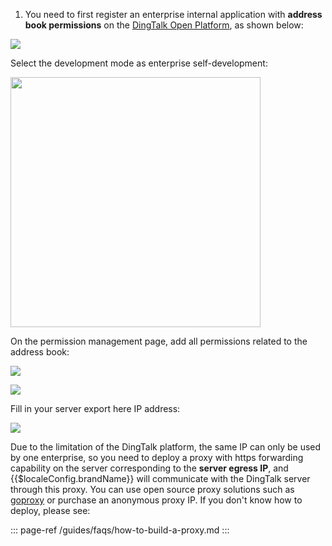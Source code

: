 <IntegrationDetailCard title="Create DingTalk Application">

1. You need to first register an enterprise internal application with **address book permissions** on the [DingTalk Open Platform](https://open.dingtalk.com/), as shown below:

![](https://cdn.genauth.ai/blog/20201019214932.png)

Select the development mode as enterprise self-development:

<img src="https://cdn.genauth.ai/blog/20201019214944.png" height="400px">

On the permission management page, add all permissions related to the address book:

![](https://cdn.genauth.ai/blog/20201019214954.png)

![](https://cdn.genauth.ai/blog/20201019215001.png)

Fill in your server export here IP address:

![](https://cdn.genauth.ai/blog/20201019215016.png)

Due to the limitation of the DingTalk platform, the same IP can only be used by one enterprise, so you need to deploy a proxy with https forwarding capability on the server corresponding to the **server egress IP**, and {{$localeConfig.brandName}} will communicate with the DingTalk server through this proxy. You can use open source proxy solutions such as [goproxy](https://github.com/snail007/goproxy/blob/master/README_ZH.md) or purchase an anonymous proxy IP. If you don't know how to deploy, please see:

::: page-ref /guides/faqs/how-to-build-a-proxy.md
:::

</IntegrationDetailCard>
